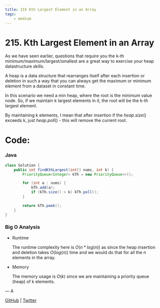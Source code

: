```yaml
---
title: 215 Kth Largest Element in an Array
tags:
    - medium
---
```



# 215. Kth Largest Element in an Array

As we have seen earlier, questions that require you the k-th minimum/maximum/largest/smallest are a great way to exercise your heap datastructure skills.

A heap is a data structure that rearranges itself after each insertion or deletion in such a way that you can always get the maximum or minimum element from a dataset in constant time.

In this scenario we need a min heap, where the root is the minimum value node. So, if we maintain k largest elements in it, the root will be the k-th largest element.

By maintaining k elements, I mean that after insertion if the $heap.size()$ exceeds k, just $heap.poll()$ - this will remove the current root.

# Code:

### Java

```java
class Solution {
    public int findKthLargest(int[] nums, int k) {
        PriorityQueue<Integer> kTh = new PriorityQueue<>();

        for (int a : nums) {
            kTh.add(a);
            if (kTh.size() > k) kTh.poll();
        }
        
        return kTh.peek();
    }
}
```

### Big O Analysis

- Runtime
    
    The runtime complexity here is $O (n * log(n))$ as since the heap insertion and deletion takes $O (log(n))$ time and we would do that for all the $n$ elements in the array.
    
- Memory
    
    The memory usage is $O (k)$ since we are maintaining a priority queue (heap) of k elements.
    

— A

[GitHub](https://github.com/AtharvaKamble) | [Twitter](https://twitter.com/AtharvaKamble07)